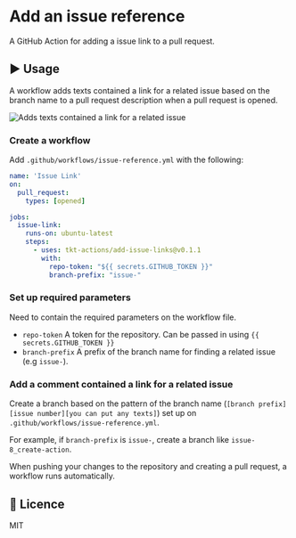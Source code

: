 # Add an issue reference
A GitHub Action for adding a issue link to a pull request.

## :arrow_forward: Usage
A workflow adds texts contained a link for a related issue based on the branch name to a pull request description when a pull request is opened.

![Adds texts contained a link for a related issue](usage.png)

### Create a workflow

Add `.github/workflows/issue-reference.yml` with the following:

```yml
name: 'Issue Link'
on: 
  pull_request:
    types: [opened]

jobs:
  issue-link:
    runs-on: ubuntu-latest
    steps:
      - uses: tkt-actions/add-issue-links@v0.1.1
        with:
          repo-token: "${{ secrets.GITHUB_TOKEN }}"
          branch-prefix: "issue-"
```

### Set up required parameters
Need to contain the required parameters on the workflow file.

- `repo-token` A token for the repository. Can be passed in using `{{ secrets.GITHUB_TOKEN }}`
- `branch-prefix` A prefix of the branch name for finding a related issue (e.g `issue-`).

### Add a comment contained a link for a related issue 
Create a branch based on the pattern of the branch name (`[branch prefix][issue number][you can put any texts]`) set up on `.github/workflows/issue-reference.yml`.

For example, if `branch-prefix` is `issue-`, create a branch like `issue-8_create-action`.

When pushing your changes to the repository and creating a pull request, a workflow runs automatically.

## :memo: Licence
MIT
